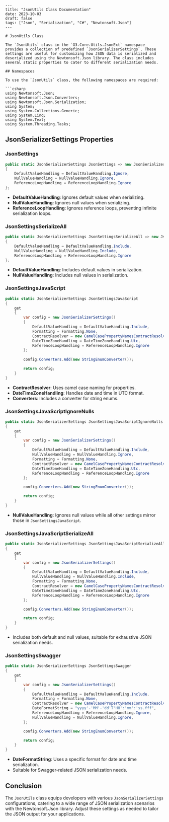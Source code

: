 ```
---
title: "JsonUtils Class Documentation"
date: 2023-10-03
draft: false
tags: ["Json", "Serialization", "C#", "Newtonsoft.Json"]
---

# JsonUtils Class

The `JsonUtils` class in the `G3.Core.Utils.JsonExt` namespace provides a collection of predefined `JsonSerializerSettings`. These settings are useful for customizing how JSON data is serialized and deserialized using the Newtonsoft.Json library. The class includes several static properties to cater to different serialization needs.

## Namespaces

To use the `JsonUtils` class, the following namespaces are required:

```csharp
using Newtonsoft.Json;
using Newtonsoft.Json.Converters;
using Newtonsoft.Json.Serialization;
using System;
using System.Collections.Generic;
using System.Linq;
using System.Text;
using System.Threading.Tasks;
```

## JsonSerializerSettings Properties

### JsonSettings

```csharp
public static JsonSerializerSettings JsonSettings => new JsonSerializerSettings
{
    DefaultValueHandling = DefaultValueHandling.Ignore,
    NullValueHandling = NullValueHandling.Ignore,
    ReferenceLoopHandling = ReferenceLoopHandling.Ignore
};
```

- **DefaultValueHandling**: Ignores default values when serializing.
- **NullValueHandling**: Ignores null values when serializing.
- **ReferenceLoopHandling**: Ignores reference loops, preventing infinite serialization loops.

### JsonSettingsSerializeAll

```csharp
public static JsonSerializerSettings JsonSettingsSerializeAll => new JsonSerializerSettings
{
    DefaultValueHandling = DefaultValueHandling.Include,
    NullValueHandling = NullValueHandling.Include,
    ReferenceLoopHandling = ReferenceLoopHandling.Ignore
};
```

- **DefaultValueHandling**: Includes default values in serialization.
- **NullValueHandling**: Includes null values in serialization.

### JsonSettingsJavaScript

```csharp
public static JsonSerializerSettings JsonSettingsJavaScript
{
    get
    {
        var config = new JsonSerializerSettings()
        {
            DefaultValueHandling = DefaultValueHandling.Include,
            Formatting = Formatting.None,
            ContractResolver = new CamelCasePropertyNamesContractResolver(),
            DateTimeZoneHandling = DateTimeZoneHandling.Utc,
            ReferenceLoopHandling = ReferenceLoopHandling.Ignore
        };
        
        config.Converters.Add(new StringEnumConverter());

        return config;
    }
}
```

- **ContractResolver**: Uses camel case naming for properties.
- **DateTimeZoneHandling**: Handles date and time in UTC format.
- **Converters**: Includes a converter for string enums.

### JsonSettingsJavaScriptIgnoreNulls

```csharp
public static JsonSerializerSettings JsonSettingsJavaScriptIgnoreNulls
{
    get
    {
        var config = new JsonSerializerSettings()
        {
            DefaultValueHandling = DefaultValueHandling.Include,
            NullValueHandling = NullValueHandling.Ignore,
            Formatting = Formatting.None,
            ContractResolver = new CamelCasePropertyNamesContractResolver(),
            DateTimeZoneHandling = DateTimeZoneHandling.Utc,
            ReferenceLoopHandling = ReferenceLoopHandling.Ignore
        };

        config.Converters.Add(new StringEnumConverter());

        return config;
    }
}
```

- **NullValueHandling**: Ignores null values while all other settings mirror those in `JsonSettingsJavaScript`.

### JsonSettingsJavaScriptSerializeAll

```csharp
public static JsonSerializerSettings JsonSettingsJavaScriptSerializeAll
{
    get
    {
        var config = new JsonSerializerSettings()
        {
            DefaultValueHandling = DefaultValueHandling.Include,
            NullValueHandling = NullValueHandling.Include,
            Formatting = Formatting.None,
            ContractResolver = new CamelCasePropertyNamesContractResolver(),
            DateTimeZoneHandling = DateTimeZoneHandling.Utc,
            ReferenceLoopHandling = ReferenceLoopHandling.Ignore
        };

        config.Converters.Add(new StringEnumConverter());

        return config;
    }
}
```

- Includes both default and null values, suitable for exhaustive JSON serialization needs.

### JsonSettingsSwagger

```csharp
public static JsonSerializerSettings JsonSettingsSwagger
{
    get
    {
        var config = new JsonSerializerSettings()
        {
            DefaultValueHandling = DefaultValueHandling.Include,
            Formatting = Formatting.None,
            ContractResolver = new CamelCasePropertyNamesContractResolver(),
            DateFormatString = "yyyy'-'MM'-'dd'T'HH':'mm':'ss.fff",
            ReferenceLoopHandling = ReferenceLoopHandling.Ignore,
            NullValueHandling = NullValueHandling.Ignore,
        };

        config.Converters.Add(new StringEnumConverter());

        return config;
    }
}
```

- **DateFormatString**: Uses a specific format for date and time serialization.
- Suitable for Swagger-related JSON serialization needs.

## Conclusion

The `JsonUtils` class equips developers with various `JsonSerializerSettings` configurations, catering to a wide range of JSON serialization scenarios with the Newtonsoft.Json library. Adjust these settings as needed to tailor the JSON output for your applications.